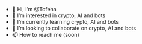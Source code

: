 - 👋 Hi, I’m @Tofeha
- 👀 I’m interested in crypto, AI and bots
- 🌱 I’m currently learning crypto, AI and bots
- 💞️ I’m looking to collaborate on crypto, AI and bots
- 📫 How to reach me (soon)

<!---
Tofeha/Tofeha is a ✨ special ✨ repository because its `README.md` (this file) appears on your GitHub profile.
You can click the Preview link to take a look at your changes.
--->
